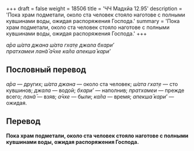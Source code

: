+++
draft = false
weight = 18506
title = 'ЧЧ Мадхйа 12.95'
description = 'Пока храм подметали, около ста человек стояло наготове с полными кувшинами воды, ожидая распоряжения Господа.'
summary = 'Пока храм подметали, около ста человек стояло наготове с полными кувшинами воды, ожидая распоряжения Господа.'
+++

_а̄ра ш́ата джана ш́ата гхат̣е джала бхари’  
пратхамеи лан̃а̄ а̄чхе ка̄ла апекша̄ кари’_

## Пословный перевод

_а̄ра_ — других; _ш́ата_ _джана_ — около ста человек; _ш́ата_ _гхат̣е_ — сто кувшинов; _джала_ — водой; _бхари’_ — наполнив; _пратхамеи_ — прежде всего; _лан̃а̄_ — взяв; _а̄чхе_ — были; _ка̄ла_ — время; _апекша̄_ _кари’_ — ожидая.

## Перевод

**Пока храм подметали, около ста человек стояло наготове с полными кувшинами воды, ожидая распоряжения Господа.**
